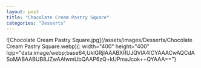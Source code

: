 ```yaml
---
layout: post
title: "Chocolate Cream Pastry Square"
categories: "Desserts"
---
```

![Chocolate Cream Pastry Square.jpg](/assets/images/Desserts/Chocolate Cream Pastry Square.webp){: width="400" height="400" lqip="data:image/webp;base64,UklGRjIAAABXRUJQVlA4ICYAAACwAQCdASoMABAABUB8JZwAAlwmUbQAAP6zQ+kUPmaJcok++QYAAA=="}

